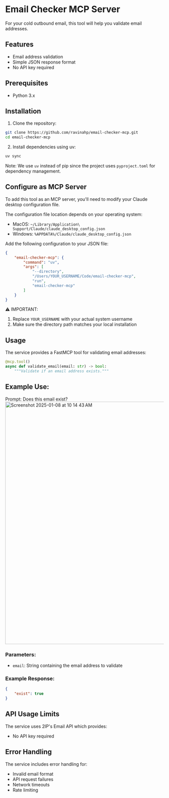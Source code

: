 # Email Checker MCP Server

For your cold outbound email, this tool will help you validate email addresses.

## Features

- Email address validation
- Simple JSON response format
- No API key required

## Prerequisites

- Python 3.x

## Installation

1. Clone the repository:
```bash
git clone https://github.com/ravinahp/email-checker-mcp.git
cd email-checker-mcp
```

2. Install dependencies using uv:
```bash
uv sync
```

Note: We use `uv` instead of pip since the project uses `pyproject.toml` for dependency management.

## Configure as MCP Server

To add this tool as an MCP server, you'll need to modify your Claude desktop configuration file.

The configuration file location depends on your operating system:

- MacOS: `~/Library/Application\ Support/Claude/claude_desktop_config.json`
- Windows: `%APPDATA%/Claude/claude_desktop_config.json`

Add the following configuration to your JSON file:

```json
{
    "email-checker-mcp": {
        "command": "uv",
        "args": [
            "--directory",
            "/Users/YOUR_USERNAME/Code/email-checker-mcp",
            "run",
            "email-checker-mcp"
        ]
    }
}
```

⚠️ IMPORTANT: 
1. Replace `YOUR_USERNAME` with your actual system username
2. Make sure the directory path matches your local installation

## Usage

The service provides a FastMCP tool for validating email addresses:

```python
@mcp.tool()
async def validate_email(email: str) -> bool:
    """Validate if an email address exists."""
```
## Example Use: 
Prompt: Does this email exist? 
<img width="769" alt="Screenshot 2025-01-08 at 10 14 43 AM" src="https://github.com/user-attachments/assets/1bee703b-3a8a-4ed0-ab0d-27b0dfdd06de" />



### Parameters:
- `email`: String containing the email address to validate

### Example Response:
```json
{
    "exist": true
}
```

## API Usage Limits

The service uses 2IP's Email API which provides:
- No API key required


## Error Handling

The service includes error handling for:
- Invalid email format
- API request failures
- Network timeouts
- Rate limiting

